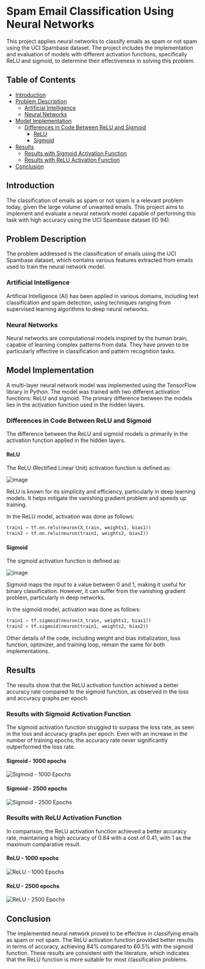 # Spam Email Classification Using Neural Networks

This project applies neural networks to classify emails as spam or not spam using the UCI Spambase dataset. The project includes the implementation and evaluation of models with different activation functions, specifically ReLU and sigmoid, to determine their effectiveness in solving this problem.

## Table of Contents
- [Introduction](#introduction)
- [Problem Description](#problem-description)
  - [Artificial Intelligence](#artificial-intelligence)
  - [Neural Networks](#neural-networks)
- [Model Implementation](#model-implementation)
  - [Differences in Code Between ReLU and Sigmoid](#differences-in-code-between-relu-and-sigmoid)
    - [ReLU](#relu)
    - [Sigmoid](#sigmoid)
- [Results](#results)
  - [Results with Sigmoid Activation Function](#results-with-sigmoid-activation-function)
  - [Results with ReLU Activation Function](#results-with-relu-activation-function)
- [Conclusion](#conclusion)

## Introduction

The classification of emails as spam or not spam is a relevant problem today, given the large volume of unwanted emails. This project aims to implement and evaluate a neural network model capable of performing this task with high accuracy using the UCI Spambase dataset (ID 94).

## Problem Description

The problem addressed is the classification of emails using the UCI Spambase dataset, which contains various features extracted from emails used to train the neural network model.

### Artificial Intelligence

Artificial Intelligence (AI) has been applied in various domains, including text classification and spam detection, using techniques ranging from supervised learning algorithms to deep neural networks.

### Neural Networks

Neural networks are computational models inspired by the human brain, capable of learning complex patterns from data. They have proven to be particularly effective in classification and pattern recognition tasks.

## Model Implementation

A multi-layer neural network model was implemented using the TensorFlow library in Python. The model was trained with two different activation functions: ReLU and sigmoid. The primary difference between the models lies in the activation function used in the hidden layers.

### Differences in Code Between ReLU and Sigmoid

The difference between the ReLU and sigmoid models is primarily in the activation function applied in the hidden layers.

#### ReLU

The ReLU (Rectified Linear Unit) activation function is defined as:

![image](https://github.com/user-attachments/assets/686e48ac-50df-42d9-ba14-fe1f2503a1d9)

ReLU is known for its simplicity and efficiency, particularly in deep learning models. It helps mitigate the vanishing gradient problem and speeds up training.

In the ReLU model, activation was done as follows:

```python
train1 = tf.nn.relu(neuron(X_train, weights1, bias1))
train2 = tf.nn.relu(neuron(train1, weights2, bias2))
```

#### Sigmoid

The sigmoid activation function is defined as:

![image](https://github.com/user-attachments/assets/f0c3e5c2-9aad-435e-b627-e8fbc0eca4bf)

Sigmoid maps the input to a value between 0 and 1, making it useful for binary classification. However, it can suffer from the vanishing gradient problem, particularly in deep networks.

In the sigmoid model, activation was done as follows:

```python
train1 = tf.sigmoid(neuron(X_train, weights1, bias1))
train2 = tf.sigmoid(neuron(train1, weights2, bias2))
```

Other details of the code, including weight and bias initialization, loss function, optimizer, and training loop, remain the same for both implementations.

## Results

The results show that the ReLU activation function achieved a better accuracy rate compared to the sigmoid function, as observed in the loss and accuracy graphs per epoch.

### Results with Sigmoid Activation Function

The sigmoid activation function struggled to surpass the loss rate, as seen in the loss and accuracy graphs per epoch. Even with an increase in the number of training epochs, the accuracy rate never significantly outperformed the loss rate.

#### Sigmoid - 1000 epochs
![Sigmoid - 1000 Epochs](assets/spambase_3sigmoid_1000.png)
#### Sigmoid - 2500 epochs
![Sigmoid - 2500 Epochs](assets/spambase_3sigmoid_2500.png)

### Results with ReLU Activation Function

In comparison, the ReLU activation function achieved a better accuracy rate, maintaining a high accuracy of 0.84 with a cost of 0.41, with 1 as the maximum comparative result.

#### ReLU - 1000 epochs
![ReLU - 1000 Epochs](assets/spambase_3relu_1000.png)
#### ReLU - 2500 epochs
![ReLU - 2500 Epochs](assets/spambase_3relu_2500.png)

## Conclusion

The implemented neural network proved to be effective in classifying emails as spam or not spam. The ReLU activation function provided better results in terms of accuracy, achieving 84\% compared to 60.5\% with the sigmoid function. These results are consistent with the literature, which indicates that the ReLU function is more suitable for most classification problems.
